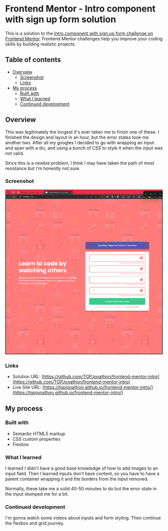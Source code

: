 # Frontend Mentor - Intro component with sign up form solution

This is a solution to the [Intro component with sign up form challenge on Frontend Mentor](https://www.frontendmentor.io/challenges/intro-component-with-signup-form-5cf91bd49edda32581d28fd1). Frontend Mentor challenges help you improve your coding skills by building realistic projects.

## Table of contents

- [Overview](#overview)
  - [Screenshot](#screenshot)
  - [Links](#links)
- [My process](#my-process)
  - [Built with](#built-with)
  - [What I learned](#what-i-learned)
  - [Continued development](#continued-development)

## Overview

This was legitimately the longest it's ever taken me to finish one of these. I finished the design and layout in an hour, but the error states took me another two. After all my googles I decided to go with wrapping an input and span with a div, and using a bunch of CSS to style it when the input was not valid.

Since this is a newbie problem, I think I may have taken the path of most resistance but I'm honestly not sure.

### Screenshot

![Screenshot](./images/screenshot.png)

### Links

- Solution URL: [https://github.com/TGPJonathon/frontend-mentor-intro](https://github.com/TGPJonathon/frontend-mentor-intro)
- Live Site URL: [https://tgpjonathon.github.io/frontend-mentor-intro/](https://tgpjonathon.github.io/frontend-mentor-intro/)

## My process

### Built with

- Semantic HTML5 markup
- CSS custom properties
- Flexbox

### What I learned

I learned I didn't have a good base knowledge of how to add images to an input field. Then I learned inputs don't have content, so you have to have a parent container wrapping it and the borders from the input removed.

Normally, these take me a solid 40-50 minutes to do but the error state in the input stumped me for a bit.

### Continued development

I'm gonna watch some videos about inputs and form styling. Then continue the flexbox and grid journey.
